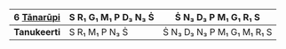 | **6 [Tānarūpi](https://en.wikipedia.org/wiki/Tanarupi "Tanarupi")** | S R₁ G₁ M₁ P D₃ N₃ Ṡ | Ṡ N₃ D₃ P M₁ G₁ R₁ S       |
| ------------------------------------------------------------------- | -------------------- | -------------------------- |
| **Tanukeerti**                                                      | S R₁ M₁ P N₃ Ṡ       | Ṡ N₃ D₃ N₃ P M₁ G₁ M₁ R₁ S |